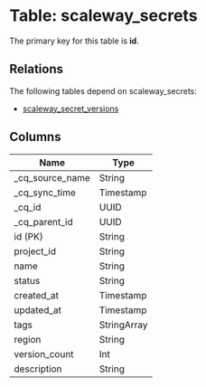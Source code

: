 # Table: scaleway_secrets

The primary key for this table is **id**.

## Relations

The following tables depend on scaleway_secrets:
  - [scaleway_secret_versions](scaleway_secret_versions.md)

## Columns

| Name          | Type          |
| ------------- | ------------- |
|_cq_source_name|String|
|_cq_sync_time|Timestamp|
|_cq_id|UUID|
|_cq_parent_id|UUID|
|id (PK)|String|
|project_id|String|
|name|String|
|status|String|
|created_at|Timestamp|
|updated_at|Timestamp|
|tags|StringArray|
|region|String|
|version_count|Int|
|description|String|